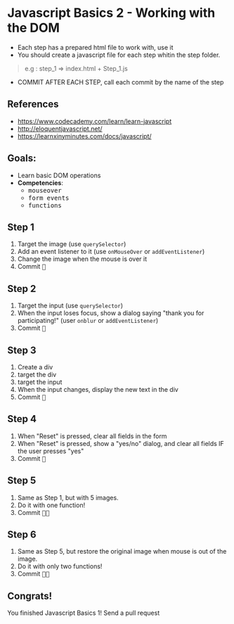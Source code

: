 # Javascript Basics 2 - Working with the DOM
- Each step has a prepared html file to work with, use it
- You should create a javascript file for each step whitin the step folder.
> e.g : step_1 => index.html + Step_1.js 
- COMMIT AFTER EACH STEP, call each commit by the name of the step

## References

- https://www.codecademy.com/learn/learn-javascript
- http://eloquentjavascript.net/
- https://learnxinyminutes.com/docs/javascript/

## Goals:

- Learn basic DOM operations
- **Competencies**: 
  - <kbd>mouseover</kbd>
  - <kbd>form events</kbd>
  - <kbd>functions</kbd>

## Step 1

1. Target the image (use `querySelector`)
2. Add an event listener to it (use `onMouseOver` or `addEventListener`)
3. Change the image when the mouse is over it
4. Commit <kbd>🔑</kbd>

## Step 2

1. Target the input (use `querySelector`)
2. When the input loses focus, show a dialog saying "thank you for participating!" (user `onblur` or `addEventListener`)
3. Commit <kbd>🔑</kbd>

## Step 3

1. Create a div
2. target the div
3. target the input
4. When the input changes, display the new text in the div
5. Commit <kbd>🔑</kbd>

## Step 4

1. When "Reset" is pressed, clear all fields in the form
2. When "Reset" is pressed, show a "yes/no" dialog, and clear all fields IF the user presses "yes"
3. Commit <kbd>🔑</kbd>

## Step 5

1. Same as Step 1, but with 5 images.
2. Do it with one function!
3. Commit <kbd>🔑🔑</kbd>

## Step 6

1. Same as Step 5, but restore the original image when mouse is out of the image.
2. Do it with only two functions!
3. Commit <kbd>🔑🔑</kbd>

## Congrats!

You finished Javascript Basics 1!
Send a pull request
